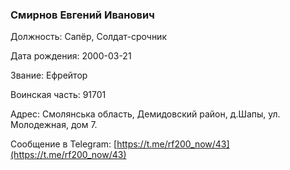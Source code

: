 ### Смирнов Евгений Иванович

Должность: Сапёр, Солдат-срочник

Дата рождения: 2000-03-21

Звание: Ефрейтор

Воинская часть: 91701

Адрес: Смолянська область, Демидовский район, д.Шапы, ул. Молодежная, дом 7. 

Сообщение в Telegram: [https://t.me/rf200_now/43](https://t.me/rf200_now/43)
